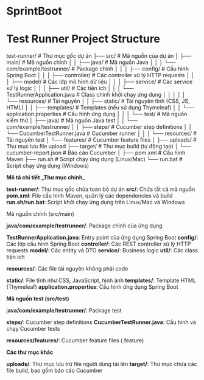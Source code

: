 # SprintBoot
# Test Runner Project Structure

test-runner/                         # Thư mục gốc dự án
├── src/                             # Mã nguồn của dự án
│   ├── main/                        # Mã nguồn chính
│   │   ├── java/                    # Mã nguồn Java
│   │   │   └── com/example/testrunner/ # Package chính
│   │   │       ├── config/          # Cấu hình Spring Boot
│   │   │       ├── controller/      # Các controller xử lý HTTP requests
│   │   │       ├── model/           # Các lớp mô hình dữ liệu
│   │   │       ├── service/         # Các service xử lý logic
│   │   │       ├── util/            # Các tiện ích
│   │   │       └── TestRunnerApplication.java # Class chính khởi chạy ứng dụng
│   │   │
│   │   └── resources/               # Tài nguyên
│   │       ├── static/              # Tài nguyên tĩnh (CSS, JS, HTML)
│   │       ├── templates/           # Templates (nếu sử dụng Thymeleaf)
│   │       └── application.properties # Cấu hình ứng dụng
│   │
│   └── test/                        # Mã nguồn kiểm thử
│       ├── java/                    # Mã nguồn Java test
│       │   └── com/example/testrunner/
│       │       ├── steps/           # Cucumber step definitions
│       │       └── CucumberTestRunner.java # Cucumber runner
│       │
│       └── resources/               # Tài nguyên test
│           └── features/            # Cucumber feature files
│
├── uploads/                         # Thư mục lưu file upload
├── target/                          # Thư mục build (tự động tạo)
│   └── cucumber-report.json         # Báo cáo Cucumber
│
├── pom.xml                          # Cấu hình Maven
├── run.sh                           # Script chạy ứng dụng (Linux/Mac)
└── run.bat                          # Script chạy ứng dụng (Windows)

**Mô tả chi tiết**
**_Thư mục chính**_

**test-runner/**: Thư mục gốc chứa toàn bộ dự án
**src/**: Chứa tất cả mã nguồn
**pom.xml**: File cấu hình Maven, quản lý các dependencies và build
**run.sh/run.bat**: Script khởi chạy ứng dụng trên Linux/Mac và Windows

Mã nguồn chính (src/main)

**java/com/example/testrunner/**: Package chính của ứng dụng

**TestRunnerApplication.java**: Entry point của ứng dụng Spring Boot
**config/**: Các lớp cấu hình Spring Boot
**controller/**: Các REST controller xử lý HTTP requests
**model/**: Các entity và DTO
**service/**: Business logic
**util/**: Các class tiện ích


**resources/**: Các file tài nguyên không phải code

**static/**: File tĩnh như CSS, JavaScript, hình ảnh
**templates/**: Template HTML (Thymeleaf)
**application.properties**: Cấu hình ứng dụng Spring Boot



**Mã nguồn test (src/test)**

j**ava/com/example/testrunner/**: Package test

**steps/**: Cucumber step definitions
**CucumberTestRunner.java:** Cấu hình và chạy Cucumber tests


**resources/features/**: Cucumber feature files (.feature)

**Các thư mục khác**

**uploads/**: Thư mục lưu trữ file người dùng tải lên
**target/**: Thư mục chứa các file build, bao gồm báo cáo Cucumber